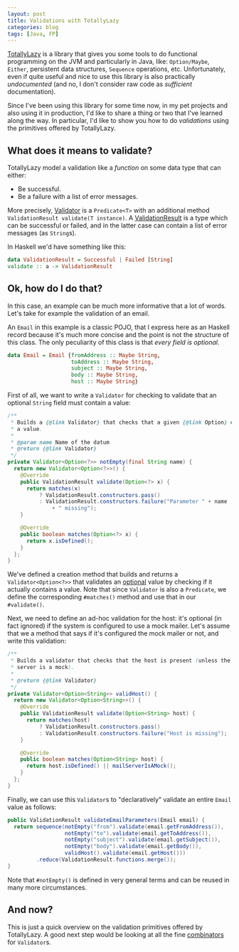 ```yaml
---
layout: post
title: Validations with TotallyLazy
categories: blog
tags: [Java, FP]
---
```


[TotallyLazy](https://totallylazy.com/) is a library that gives you some tools to do functional programming on the JVM and particularly in Java, like: `Option/Maybe`, `Either`, persistent data structures, `Sequence` operations, etc. Unfortunately, even if quite useful and nice to use this library is also practically *undocumented* (and no, I don't consider raw code as *sufficient* documentation).

Since I've been using this library for some time now, in my pet projects and also using it in production, I'd like to share a thing or two that I've learned along the way. In particular, I'd like to show you how to do *validations* using the primitives offered by TotallyLazy.

## What does it means to validate?

TotallyLazy model a validation like a *function* on some data type that can either:

* Be successful.
* Be a failure with a list of error messages.

More precisely, [Validator<T>](https://github.com/bodar/totallylazy/blob/1.69/src/com/googlecode/totallylazy/validations/Validator.java) is a `Predicate<T>` with an additional method `ValidationResult validate(T instance)`. A [ValidationResult](https://github.com/bodar/totallylazy/blob/1.69/src/com/googlecode/totallylazy/validations/ValidationResult.java) is a type which can be successful or failed, and in the latter case can contain a list of error messages (as `String`s).

In Haskell we'd have something like this:

```haskell
data ValidationResult = Successful | Failed [String]
validate :: a -> ValidationResult
```

## Ok, how do I do that?

In this case, an example can be much more informative that a lot of words. Let's take for example the validation of an email.

An `Email` in this example is a classic POJO, that I express here as an Haskell record because it's much more concise and the point is not the structure of this class. The only peculiarity of this class is that *every field is optional*. 

```haskell
data Email = Email {fromAddress :: Maybe String,
	                toAddress :: Maybe String,
					subject :: Maybe String,
					body :: Maybe String,
					host :: Maybe String}
```

First of all, we want to write a `Validator` for checking to validate that an optional `String` field must contain a value:

```java
/**
 * Builds a {@link Validator} that checks that a given {@link Option} contains
 * a value.
 *
 * @param name Name of the datum
 * @return {@link Validator}
 */
private Validator<Option<?>> notEmpty(final String name) {
  return new Validator<Option<?>>() {
    @Override
    public ValidationResult validate(Option<?> x) {
      return matches(x)
		  ? ValidationResult.constructors.pass()
          : ValidationResult.constructors.failure("Parameter " + name
              + " missing");
    }

    @Override
    public boolean matches(Option<?> x) {
      return x.isDefined();
    }
  };
}
```

We've defined a creation method that builds and returns a `Validator<Option<?>>` that validates an [optional](https://github.com/bodar/totallylazy/blob/1.69/src/com/googlecode/totallylazy/Option.java) value by checking if it actually contains a value. Note that since `Validator` is also a `Predicate`, we define the corresponding `#matches()` method and use that in our `#validate()`.

Next, we need to define an ad-hoc validation for the host: it's optional (in fact ignored) if the system is configured to use a mock mailer. Let's assume that we a method that says if it's configured the mock mailer or not, and write this validation:

```java
/**
 * Builds a validator that checks that the host is present (unless the SMTP
 * server is a mock).
 *
 * @return {@link Validator}
 */
private Validator<Option<String>> validHost() {
  return new Validator<Option<String>>() {
    @Override
    public ValidationResult validate(Option<String> host) {
      return matches(host)
		  ? ValidationResult.constructors.pass()
          : ValidationResult.constructors.failure("Host is missing");
    }

    @Override
    public boolean matches(Option<String> host) {
      return host.isDefined() || mailServerIsAMock();
    }
  };
}
```

Finally, we can use this `Validator`s to "declaratively" validate an entire `Email` value as follows:

```java
public ValidationResult validateEmailParameters(Email email) {
  return sequence(notEmpty("from").validate(email.getFromAddress()),
                  notEmpty("to").validate(email.getToAddress()),
				  notEmpty("subject").validate(email.getSubject()),
				  notEmpty("body").validate(email.getBody()),
				  validHost().validate(email.getHost()))
	     .reduce(ValidationResult.functions.merge());
}
```

Note that `#notEmpty()` is defined in very general terms and can be reused in many more circumstances.

## And now?

This is just a quick overview on the validation primitives offered by TotallyLazy. A good next step would be looking at all the fine [combinators](https://github.com/bodar/totallylazy/blob/1.69/src/com/googlecode/totallylazy/validations/Validators.java) for `Validator`s.
